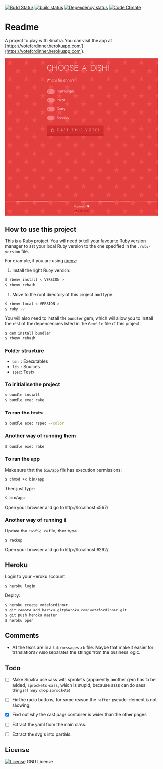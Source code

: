 [![Build Status](https://travis-ci.org/octopusinvitro/votefordinner.svg?branch=master)](https://travis-ci.org/octopusinvitro/votefordinner)
[![build status](https://gitlab.com/octopusinvitro/votefordinner/badges/master/build.svg)](https://gitlab.com/octopusinvitro/votefordinner/commits/master)
[![Dependency status](https://badges.depfu.com/badges/c575060ba5bcaf9cd11a77b139616753/overview.svg)](https://depfu.com/github/octopusinvitro/votefordinner?project=Bundler)
[![Code Climate](https://codeclimate.com/github/octopusinvitro/votefordinner/badges/gpa.svg)](https://codeclimate.com/github/octopusinvitro/votefordinner)

# Readme

A project to play with Sinatra. You can visit the app at [https://votefordinner.herokuapp.com/](https://votefordinner.herokuapp.com/).

![Screenshot](screenshot.png)


## How to use this project

This is a Ruby project.
You will need to tell your favourite Ruby version manager to set your local Ruby version to the one specified in the `.ruby-version` file.

For example, if you are using [rbenv](https://cbednarski.com/articles/installing-ruby/):

1. Install the right Ruby version:
```bash
$ rbenv install < VERSION >
$ rbenv rehash
```
1. Move to the root directory of this project and type:
```bash
$ rbenv local < VERSION >
$ ruby -v
```

You will also need to install the `bundler` gem, which will allow you to install the rest of the dependencies listed in the `Gemfile` file of this project.

```bash
$ gem install bundler
$ rbenv rehash
```


### Folder structure

* `bin `: Executables
* `lib `: Sources
* `spec`: Tests


### To initialise the project

```bash
$ bundle install
$ bundle exec rake
```


### To run the tests

```bash
$ bundle exec rspec --color
```


### Another way of running them

```bash
$ bundle exec rake
```

### To run the app

Make sure that the `bin/app` file has execution permissions:

```bash
$ chmod +x bin/app
```

Then just type:

```bash
$ bin/app
```

Open your browser and go to http://localhost:4567/


### Another way of running it

Update the `config.ru` file, then type

```bash
$ rackup
```

Open your browser and go to http://localhost:9292/


## Heroku

Login to your Heroku account:

```bash
$ heroku login
```

Deploy:

```sh
$ heroku create votefordinner
$ git remote add heroku git@heroku.com:votefordinner.git
$ git push heroku master
$ heroku open
```


## Comments

* All the texts are in a `lib/messages.rb` file. Maybe that make it easier for translations? Also separates the strings from the business logic.


## Todo

* [ ] Make Sinatra use sass with sprokets (apparently another gem has to be added, `sprockets-sass`, which is stupid, because sass can do sass things! I may drop sprockets)
* [ ] Fix the radio buttons, for some reason the `:after` pseudo-element is not showing.
* [x] Find out why the cast page container is wider than the other pages.
* [ ] Extract the yaml from the main class.
* [ ] Extract the svg's into partials.


## License

[![License](https://img.shields.io/badge/gnu-license-green.svg?style=flat)](https://opensource.org/licenses/GPL-2.0)
GNU License
